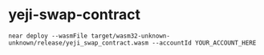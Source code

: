 # yeji-swap-contract
``near deploy --wasmFile target/wasm32-unknown-unknown/release/yeji_swap_contract.wasm --accountId YOUR_ACCOUNT_HERE``

